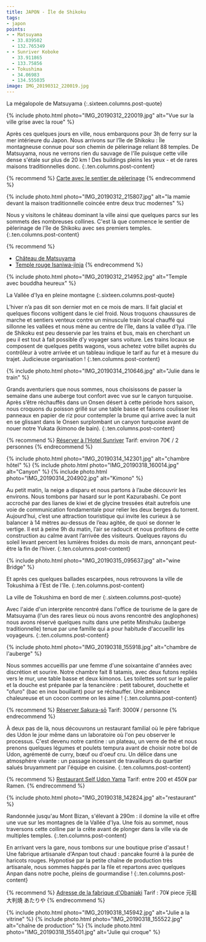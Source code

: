 ```yaml
---
title: JAPON - Île de Shikoku
tags:
- japon
points:
- - Matsuyama
  - 33.839502
  - 132.765349
- - Sunriver Koboke
  - 33.911865
  - 133.75856
- - Tokushima
  - 34.06983
  - 134.555035
image: IMG_20190312_220019.jpg
---
```


La mégalopole de Matsuyama
{:.sixteen.columns.post-quote}

{% include photo.html photo="IMG_20190312_220019.jpg" alt="Vue sur la ville grise avec la roue" %}

Après ces quelques jours en ville, nous embarquons pour 3h de ferry sur la mer intérieure du Japon. Nous arrivons sur l’île de Shikoku : Île montagneuse connue pour son chemin de pèlerinage reliant 88 temples. De Matsuyama, nous ne verrons rien du sauvage de l'île puisque cette ville dense s'étale sur plus de 20 km ! Des buildings pleins les yeux - et de rares maisons traditionnelles donc.
{:.ten.columns.post-content}

<!--fin extrait-->

{% recommend %}
[Carte avec le sentier de pèlerinage](http://www.shikokuhenrotrail.com/shikoku/pilgrimagemap.html)
{% endrecommend %}

{% include photo.html photo="IMG_20190312_215807.jpg" alt="la mamie devant la maison traditionnelle coincée entre deux truc modernes" %}

Nous y visitons le château dominant la ville ainsi que quelques parcs sur
les sommets des nombreuses collines. C'est là que commence le sentier de
pèlerinage de l'île de Shikoku avec ses premiers temples.
{:.ten.columns.post-content}

{% recommend %}
- [Château de Matsuyama](https://fr.m.wikipedia.org/wiki/Ch%C3%A2teau_de_Matsuyama)
- [Temple rouge Isaniwa-jinja](http://ge0.me/w21QccZ38H/Isaniwa-jinja)
{% endrecommend %}

{% include photo.html photo="IMG_20190312_214952.jpg" alt="Temple avec bouddha heureux" %}

La Vallée d'Iya en pleine montagne
{:.sixteen.columns.post-quote}

L’hiver n’a pas dit son dernier mot en ce mois de mars. Il fait glacial et quelques flocons voltigent dans le ciel froid. Nous troquons chaussures de marche et sentiers venteux contre un minuscule train local chauffé qui sillonne les vallées et nous mène au centre de l’île, dans la vallée d'Iya. l'Ile de Shikoku est peu desservie par les trains et bus, mais en cherchant un peu il est tout à fait possible d'y voyager sans voiture. Les trains locaux se composent de quelques petits wagons, vous achetez votre billet auprès du contrôleur à votre arrivée et un tableau indique le tarif au fur et à mesure du trajet. Judicieuse organisation !
{:.ten.columns.post-content}

{% include photo.html photo="IMG_20190314_210646.jpg" alt="Julie dans le train" %}

Grands aventuriers que nous sommes, nous choisissons de passer la semaine dans une auberge tout confort avec vue sur le canyon turquoise. Après s’être réchauffés dans un Onsen désert à cette période hors saison, nous croquons du poisson grillé sur une table basse et faisons coulisser les panneaux en papier de riz pour contempler la brume qui arrive avec la nuit en se glissant dans le Onsen surplombant un canyon turquoise avant de nouer notre Yukata (kimono de bain).
{:.ten.columns.post-content}

{% recommend %}
[Réserver à l'Hotel Sunriver](http://agoda.onelink.me/1640755593?pid=Mobile_App&c=Property_Sharing&site_id=1770664&af_dp=agoda%3a%2f%2fhotel%2fSunriver%20Oboke%20Hotel%2f871197&af_force_dp=true&af_r=https%3a%2f%2fwww.agoda.com%2fsunriver-oboke-hotel%2fhotel%2fmiyoshi-s+hi-jp.html&af_web_dp=https%3a%2f%2fwww.agoda.com%2fsunriver-oboke-hotel%2fhotel%2fmiyoshi-shi-jp.html&adults=2&childs=0&rooms=1&checkIn=2019-05-28&checkOut=2019-05-29&los=1&cid=1770664)
Tarif: environ 70€ / 2 personnes
{% endrecommend %}

{% include photo.html photo="IMG_20190314_142301.jpg" alt="chambre hôtel" %}
{% include photo.html photo="IMG_20190318_160014.jpg" alt="Canyon" %}
{% include photo.html photo="IMG_20190314_204902.jpg" alt="Kimono" %}

Au petit matin, la neige a disparu et nous partons à l’aube découvrir les environs. Nous tombons par hasard sur le pont Kazurabashi. Ce pont accroché par des lianes de kiwi et de glycine tressées était autrefois une voie de communication fondamentale pour relier les deux berges du torrent. Aujourd’hui, c’est une attraction touristique qui invite les curieux à se balancer à 14 mètres au-dessus de l’eau agitée, de quoi se donner le vertige. Il est à peine 9h du matin, l’air se radoucit et nous profitons de cette construction au calme avant l’arrivée des visiteurs. Quelques rayons du soleil levant percent les lumières froides du mois de mars, annonçant peut-être la fin de l’hiver. 
{:.ten.columns.post-content}

{% include photo.html photo="IMG_20190315_095637.jpg" alt="wine Bridge" %}

Et après ces quelques ballades escarpées, nous retrouvons la ville de
Tokushima à l'Est de l'île.
{:.ten.columns.post-content}

La ville de Tokushima en bord de mer
{:.sixteen.columns.post-quote}

Avec l'aide d'un interprète rencontré dans l'office de tourisme de la gare
de Matsuyama (l'un des rares lieux où nous avons rencontré des anglophones)
nous avons réservé quelques nuits dans une petite Minshuku (auberge
traditionnelle) tenue par une famille qui a pour habitude d'accueillir les
voyageurs.
{:.ten.columns.post-content}

{% include photo.html photo="IMG_20190318_155918.jpg" alt="chambre de l'auberge" %}

Nous sommes accueillis par une femme d'une soixantaine d'années avec
discrétion et sourire. Notre chambre fait 8 tatamis, avec deux futons
repliés vers le mur, une table basse et deux kimonos. Les toilettes sont
sur le palier et la douche est préparée par la tenancière : petit tabouret,
douchette et "ofuro" (bac en inox bouillant) pour se réchauffer. Une
ambiance chaleureuse et un cocon comme on les aime !
{:.ten.columns.post-content}

{% recommend %}
[Réserver Sakura-sō](https://www.lonelyplanet.com/japan/tokushima/hotels/sakura-so/a/lod/e749bdb0-9d20-45fd-9925-cc44a2831656/356813)
Tarif: 3000¥ / personne
{% endrecommend %}

À deux pas de là, nous découvrons un restaurant familial où le père
fabrique des Udon le jour même dans un laboratoire où l'on peu observer le
processus. C'est devenu notre cantine : un plateau, un verre de thé et nous
prenons quelques légumes et poulets tempura avant de choisir notre bol de
Udon, agrémenté de curry, bœuf ou d'oeuf cru. Un délice dans une atmosphère
vivante : un passage incessant de travailleurs du quartier salués
bruyamment par l'équipe en cuisine.
{:.ten.columns.post-content}

{% recommend %}
[Restaurant Self Udon Yama](https://www.tripadvisor.com/Restaurant_Review-g298236-d5770328-Reviews-Self_Udon_Yama_Tokushima_Ekimae-Tokushima_Tokushima_Prefecture_Shikoku.html?m=19905)
Tarif: entre 200 et 450¥ par Ramen.
{% endrecommend %}

{% include photo.html photo="IMG_20190318_142824.jpg" alt="restaurant" %}

Randonnée jusqu'au Mont Bizan, s'élevant à 290m : il domine la ville et
offre une vue sur les montagnes de la Vallée d'Iya. Une fois au sommet,
nous traversons cette colline par la crête avant de plonger dans la ville
via de multiples temples.
{:.ten.columns.post-content}

En arrivant vers la gare, nous tombons sur une boutique prise d'assaut !
Une fabrique artisanale d'Anpan tout chaud : pancake fourré à la purée de
haricots rouges. Hypnotisé par la petite chaîne de production très
artisanale, nous sommes happés par la file et repartons avec quelques Anpan
dans notre poche, pleins de gourmandise !
{:.ten.columns.post-content}

{% recommend %}
[Adresse de la fabrique d'Obaniaki](http://ge0.me/021VudoiCT/元祖大判焼_あたりや)
Tarif : 70¥ piece
元祖大判焼 あたりや
{% endrecommend %}

{% include photo.html photo="IMG_20190318_145942.jpg" alt="Julie a la vitrine" %}
{% include photo.html photo="IMG_20190318_155522.jpg" alt="chaîne de production" %}
{% include photo.html photo="IMG_20190318_155401.jpg" alt="Julie qui croque" %}
